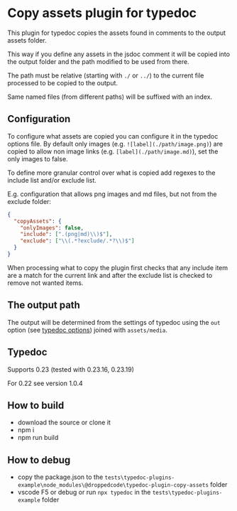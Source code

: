 # Copy assets plugin for typedoc

This plugin for typedoc copies the assets found in comments to the output assets folder.

This way if you define any assets in the jsdoc comment it will be copied into the output folder and the path modified to be used from there.

The path must be relative (starting with `./` or `../`) to the current file processed to be copied to the output.

Same named files (from different paths) will be suffixed with an index.

## Configuration

To configure what assets are copied you can configure it in the typedoc options file. By default only images (e.g. `![label](./path/image.png)`) are copied to allow non image links (e.g. `[label](./path/image.md)`), set the only images to false.

To define more granular control over what is copied add regexes to the include list and/or exclude list.

E.g. configuration that allows png images and md files, but not from the exclude folder:

```json
{
  "copyAssets": {
    "onlyImages": false,
    "include": [".(png|md)\\)$"],
    "exclude": ["\\(.*?exclude/.*?\\)$"]
  }
}
```

When processing what to copy the plugin first checks that any include item are a match for the current link and after the exclude list is checked to remove not wanted items.

## The output path

The output will be determined from the settings of typedoc using the `out` option (see [typedoc options](https://typedoc.org/guides/options/#out)) joined with `assets/media`.

## Typedoc

Supports 0.23 (tested with 0.23.16, 0.23.19)

For 0.22 see version 1.0.4

## How to build

- download the source or clone it
- npm i
- npm run build

## How to debug

- copy the package.json to the `tests\typedoc-plugins-example\node_modules\@droppedcode\typedoc-plugin-copy-assets` folder
- vscode F5 or debug or run `npx typedoc` in the `tests\typedoc-plugins-example` folder
